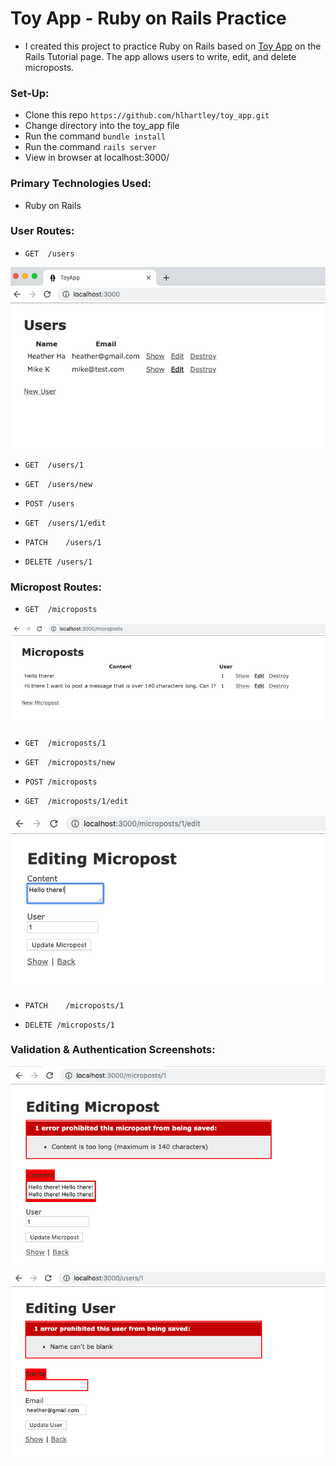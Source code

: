 # Toy App - Ruby on Rails Practice
- I created this project to practice Ruby on Rails based on [Toy App](https://www.railstutorial.org/book/toy_app) on the Rails Tutorial page. The app allows users to write, edit, and delete microposts. 

### Set-Up:
* Clone this repo `https://github.com/hlhartley/toy_app.git`
* Change directory into the toy_app file
* Run the command `bundle install`
* Run the command `rails server`
* View in browser at localhost:3000/

### Primary Technologies Used:
* Ruby on Rails

### User Routes:
- `GET	/users`

![Users Screenshot](users_screenshot.png)

- `GET	/users/1`	

- `GET	/users/new`

- `POST	/users`

- `GET	/users/1/edit`

- `PATCH	/users/1`

- `DELETE /users/1`

### Micropost Routes:
- `GET	/microposts`  

![Microposts Screenshot](microposts_screenshot.png)

- `GET	/microposts/1`	

- `GET	/microposts/new`

- `POST	/microposts`

- `GET	/microposts/1/edit`  

![Edit Micropost Screenshot](edit_micropost_screenshot.png)

- `PATCH	/microposts/1`

- `DELETE /microposts/1`

### Validation & Authentication Screenshots:
![Micropost Validation Screenshot](micropost_validation_screenshot.png)  
![Name Authentication Screenshot](name_authentication_screenshot.png)
